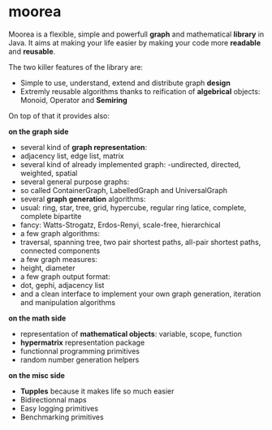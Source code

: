 # moorea

Moorea is a flexible, simple and powerfull **graph** and mathematical **library** in Java.
It aims at making your life easier by making your code more **readable** and **reusable**.

The two killer features of the library are:
- Simple to use, understand, extend and distribute graph **design**
- Extremly reusable algorithms thanks to reification of **algebrical** objects: Monoid, Operator and **Semiring**

On top of that it provides also:

**on the graph side**
- several kind of **graph representation**:
 - adjacency list, edge list, matrix
- several kind of already implemented graph:
 -undirected, directed, weighted, spatial
- several general purpose graphs:
 - so called ContainerGraph, LabelledGraph and UniversalGraph
- several **graph generation** algorithms:
 - usual: ring, star, tree, grid, hypercube, regular ring latice, complete, complete bipartite
 - fancy: Watts-Strogatz, Erdos-Renyi, scale-free, hierarchical
- a few graph algorithms:
 - traversal, spanning tree, two pair shortest paths, all-pair shortest paths, connected components
- a few graph measures:
 - height, diameter
- a few graph output format:
 - dot, gephi, adjacency list
- and a clean interface to implement your own graph generation, iteration and manipulation algorithms

**on the math side**
- representation of **mathematical objects**: variable, scope, function
- **hypermatrix** representation package
- functionnal programming primitives
- random number generation helpers

**on the misc side**
- **Tupples** because it makes life so much easier
- Bidirectionnal maps
- Easy logging primitives
- Benchmarking primitives


